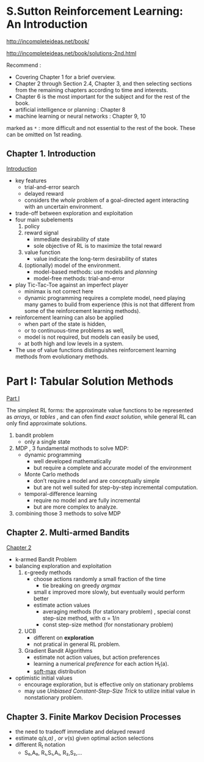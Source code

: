 
# S.Sutton  Reinforcement Learning: An Introduction

http://incompleteideas.net/book/

http://incompleteideas.net/book/solutions-2nd.html

Recommend :

- Covering Chapter 1 for a brief overview.
- Chapter 2 through Section 2.4, Chapter 3, and then selecting sections from the remaining chapters according to time and interests.
- Chapter 6 is the most important for the subject and for the rest of the book.
- artificial intelligence or planning :  Chapter 8
- machine learning or neural networks :  Chapter 9, 10

marked as `*` :  more difficult and not essential to the rest of the book.  These can be omitted on 1st reading. 

## Chapter 1. Introduction 

[Introduction](book/Introduction.pdf)

- key features
    - trial-and-error search 
    - delayed reward
    - considers the *whole* problem of a goal-directed agent interacting with an uncertain environment.
- trade-off between exploration and exploitation
- four main subelements
    1. policy
    2. reward signal
        - immediate desirability of state
        - sole objective of RL is to maximize the total reward
    3. value function
        - value indicate the long-term desirability of states
    4. (optionally) model of the environment.
        - model-based methods: use models and *planning*
        - model-free methods: trial-and-error
- play Tic-Tac-Toe against an imperfect player
    - minimax is not correct here
    - dynamic programming requires a complete model, need playing many games to build from experience (this is not that different from some of the reinforcement learning methods).
- reinforcement learning can also be applied 
    - when part of the state is hidden,
    - or to continuous-time problems as well, 
    - model is not required, but models can easily be used,
    - at both high and low levels in a system.
- The use of value functions distinguishes reinforcement learning methods from evolutionary methods.



# Part I: Tabular Solution Methods

[Part I](book/Part%20I%20Tabular%20Solution%20Methods/Part%20I.pdf)

The simplest RL forms: the approximate value functions to be represented as *arrays*, or *tables* , and can ofen find *exact solution*, while general RL can only find approximate solutions. 

1. bandit problem
    - only a single state
2. MDP ,  3 fundamental mothods to solve MDP:
    - dynamic programming
        - well developed mathematically
        - but require a complete and accurate model of the environment
    - Monte Carlo methods
        - don’t require a model and are conceptually simple
        - but are not well suited for step-by-step incremental computation.
    - temporal-difference learning 
        - require no model and are fully incremental
        - but are more complex to analyze.
3. combining those 3 methods to solve MDP

## Chapter 2. Multi-armed Bandits

[Chapter 2](book/Part%20I%20Tabular%20Solution%20Methods/02.%20Multi-armed%20Bandits.pdf)

- k-armed Bandit Problem
- balancing exploration and exploitation
    1. ε-greedy methods
        - choose actions randomly a small fraction of the time
            - tie breaking on greedy *argmax*
        - small ε improved more slowly, but eventually would perform better 
        - estimate action values
            - averaging methods (for stationary problem) ,  special const step-size method, with α = 1/n
            - const step-size method (for nonstationary problem)
    2. UCB
        - different on **exploration** 
        - not pratical in general RL problem.
    3. Gradient Bandit Algorithms
        - estimate not action values, but action preferences
        - learning a numerical *preference* for each action  H<sub>t</sub>(a).
        - [soft-max](https://github.com/mebusy/notes/blob/master/dev_notes/softmax.md) distribution
- optimistic initial values
    - encourage exploration, but is effective only on stationary problems
    - may use *Unbiased Constant-Step-Size Trick* to utilize initial value in nonstationary problem.


## Chapter 3. Finite Markov Decision Processes

- the need to tradeoff immediate and delayed reward
- estimate q<sub>*</sub>(s,a) ,  or v<sub>*</sub>(s) given optimal action selections
- different R<sub>t</sub> notation
    - S₀,A₀, R₁,S₁,A₁, R₂,S₂,...










